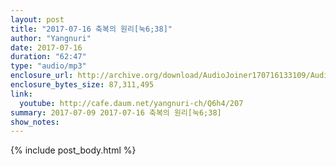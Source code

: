 ```yaml
---
layout: post
title: "2017-07-16 축복의 원리[눅6;38]"
author: "Yangnuri"
date: 2017-07-16
duration: "62:47"
type: "audio/mp3"
enclosure_url: http://archive.org/download/AudioJoiner170716133109/AudioJoiner170716133109.mp3
enclosure_bytes_size: 87,311,495
link:
  youtube: http://cafe.daum.net/yangnuri-ch/Q6h4/207
summary: 2017-07-09 2017-07-16 축복의 원리[눅6;38]
show_notes:
---
```


{% include post_body.html %}

